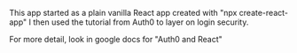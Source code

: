 This app started as a plain vanilla React app created with "npx create-react-app"
I then used the tutorial from Auth0 to layer on login security.

For more detail, look in google docs for "Auth0 and React"

